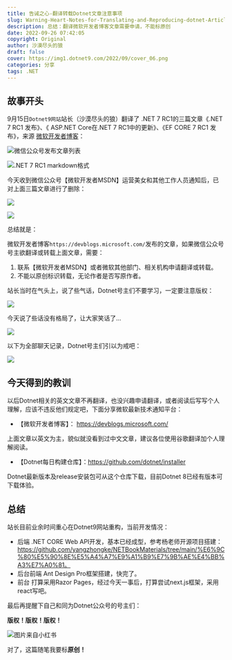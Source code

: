 ```yaml
---
title: 告诫之心-翻译转载Dotnet文章注意事项
slug: Warning-Heart-Notes-for-Translating-and-Reproducing-dotnet-Articles
description: 总结：翻译微软开发者博客文章需要申请，不能标原创
date: 2022-09-26 07:42:05
copyright: Original
author: 沙漠尽头的狼
draft: false
cover: https://img1.dotnet9.com/2022/09/cover_06.png
categories: 分享
tags: .NET
---
```


## 故事开头

9月15日`Dotnet9网站`站长（沙漠尽头的狼）翻译了 .NET 7 RC1的三篇文章《.NET 7 RC1 发布》、《
ASP.NET Core在.NET 7 RC1中的更新》、《EF CORE 7 RC1 发布》，来源 [微软开发者博客](https://devblogs.microsoft.com/)：

![微信公众号发布文章列表](https://img1.dotnet9.com/2022/09/delete-three-dotnet-article.png)

![.NET 7 RC1 markdown格式](https://img1.dotnet9.com/2022/09/0508.png)

今天收到微信公众号【微软开发者MSDN】运营美女和其他工作人员通知后，已对上面三篇文章进行了删除：

![](https://img1.dotnet9.com/2022/09/0502.png)

![](https://img1.dotnet9.com/2022/09/0503.png)

总结就是：

微软开发者博客`https://devblogs.microsoft.com/`发布的文章，如果微信公众号号主欲翻译或转载上面文章，需要：

1. 联系【微软开发者MSDN】或者微软其他部门、相关机构申请翻译或转载。
2. 不能以原创标识转载，无论作者是否写原作者。

站长当时在气头上，说了些气话，Dotnet号主们不要学习，一定要注意版权：

![](https://img1.dotnet9.com/2022/09/0504.png)

今天说了些话没有格局了，让大家笑话了...

![](https://img1.dotnet9.com/2022/09/0506.jpg)

以下为全部聊天记录，Dotnet号主们引以为戒吧：

![](https://img1.dotnet9.com/2022/09/0505.jpg)

## 今天得到的教训

以后Dotnet相关的英文文章不再翻译，也没兴趣申请翻译，或者阅读后写写个人理解，应该不违反他们规定吧，下面分享微软最新技术通知平台：

- 【微软开发者博客】： https://devblogs.microsoft.com/

上面文章以英文为主，貌似就没看到过中文文章，建议各位使用谷歌翻译加个人理解阅读。

- 【Dotnet每日构建仓库】：https://github.com/dotnet/installer

Dotnet最新版本及release安装包可从这个仓库下载，目前Dotnet 8已经有版本可下载体验。

## 总结

站长目前业余时间重心在Dotnet9网站重构，当前开发情况：

- 后端
.NET CORE Web API开发，基本已经成型，参考杨老师开源项目搭建：https://github.com/yangzhongke/NETBookMaterials/tree/main/%E6%9C%80%E5%90%8E%E5%A4%A7%E9%A1%B9%E7%9B%AE%E4%BB%A3%E7%A0%81。
- 后台前端
Ant Design Pro框架搭建，快完了。
- 前台
打算采用Razor Pages，经过今天一事后，打算尝试next.js框架，采用react写吧。

最后再提醒下自己和同为Dotnet公众号的号主们：

**版权！版权！版权！**

![图片来自小红书](https://img1.dotnet9.com/2022/09/0507.png)

对了，这篇随笔我要标**原创！**
